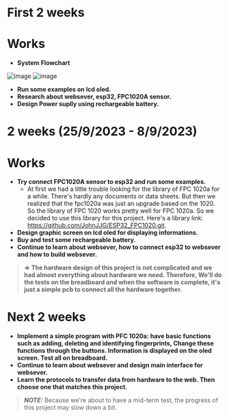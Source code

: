 # First 2 weeks
# Works
- **System Flowchart** 


![image](https://github.com/HieuDo21/DoANTKLL_HK231/assets/145023899/44209eae-904b-40f7-a5a6-517f15a39803) 
![image](https://github.com/HieuDo21/DoANTKLL_HK231/assets/145023899/488db5ed-3424-40cf-ab91-8547276e629e)

- **Run some examples on lcd oled.**
- **Research about websever, esp32, FPC1020A sensor.**
- **Design Power suplly using rechargeable battery.**



# 2 weeks (25/9/2023 - 8/9/2023)
# Works
- **Try connect FPC1020A sensor to esp32 and run some examples.**
  -  At first we had a little trouble looking for the library of FPC 1020a for a while. There's hardly any documents or data sheets. But then we realized that the fpc1020a was just an upgrade based on the 1020. So the library of FPC 1020 works pretty well for FPC 1020a. So we decided to use this library for this project. Here's a library link: <https://github.com/JohnJJG/ESP32_FPC1020.git>.
- **Design graphic screen on lcd oled for displaying informations.**
- **Buy and test some rechargeable battery.**
- **Continue to learn about websever, how to connect esp32 to websever and how to build websever.**
>**=> The hardware design of this project is not complicated and we had almost everything about hardware we need. Therefore, We'll do the tests on the breadboard and when the software is complete, it's just a simple pcb to connect all the hardware together.**
  
# Next 2 weeks
- **Implement a simple program with PFC 1020a: have basic functions such as adding, deleting and identifying fingerprints, Change these functions through the buttons. Information is displayed on the oled screen. Test all on breadboard.**
- **Continue to learn about websever and design main interface for websever.**
- **Learn the protocols to transfer data from hardware to the web. Then choose one that matches this project.**
> **_NOTE:_** Because we're about to have a mid-term test, the progress of this project may slow down a bit.
